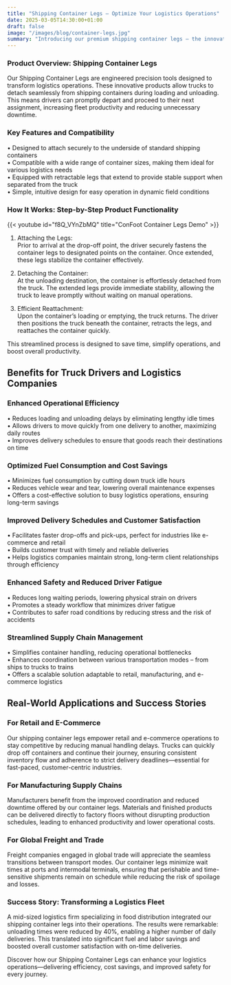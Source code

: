 ```yaml
---
title: "Shipping Container Legs – Optimize Your Logistics Operations"
date: 2025-03-05T14:30:00+01:00
draft: false
image: "/images/blog/container-legs.jpg"
summary: "Introducing our premium shipping container legs – the innovative solution designed to enhance efficiency, reduce downtime, and improve delivery schedules in logistics operations."
---
```


### Product Overview: Shipping Container Legs

Our Shipping Container Legs are engineered precision tools designed to transform logistics operations. These innovative products allow trucks to detach seamlessly from shipping containers during loading and unloading. This means drivers can promptly depart and proceed to their next assignment, increasing fleet productivity and reducing unnecessary downtime.

### Key Features and Compatibility

• Designed to attach securely to the underside of standard shipping containers  
• Compatible with a wide range of container sizes, making them ideal for various logistics needs  
• Equipped with retractable legs that extend to provide stable support when separated from the truck  
• Simple, intuitive design for easy operation in dynamic field conditions  

### How It Works: Step-by-Step Product Functionality

{{< youtube id="f8Q_VYnZbMQ" title="ConFoot Container Legs Demo" >}}

1. Attaching the Legs:  
   Prior to arrival at the drop-off point, the driver securely fastens the container legs to designated points on the container. Once extended, these legs stabilize the container effectively.

2. Detaching the Container:  
   At the unloading destination, the container is effortlessly detached from the truck. The extended legs provide immediate stability, allowing the truck to leave promptly without waiting on manual operations.

3. Efficient Reattachment:  
   Upon the container’s loading or emptying, the truck returns. The driver then positions the truck beneath the container, retracts the legs, and reattaches the container quickly.  

This streamlined process is designed to save time, simplify operations, and boost overall productivity.

## Benefits for Truck Drivers and Logistics Companies

### Enhanced Operational Efficiency

• Reduces loading and unloading delays by eliminating lengthy idle times  
• Allows drivers to move quickly from one delivery to another, maximizing daily routes  
• Improves delivery schedules to ensure that goods reach their destinations on time  

### Optimized Fuel Consumption and Cost Savings

• Minimizes fuel consumption by cutting down truck idle hours  
• Reduces vehicle wear and tear, lowering overall maintenance expenses  
• Offers a cost-effective solution to busy logistics operations, ensuring long-term savings

### Improved Delivery Schedules and Customer Satisfaction

• Facilitates faster drop-offs and pick-ups, perfect for industries like e-commerce and retail  
• Builds customer trust with timely and reliable deliveries  
• Helps logistics companies maintain strong, long-term client relationships through efficiency

### Enhanced Safety and Reduced Driver Fatigue

• Reduces long waiting periods, lowering physical strain on drivers  
• Promotes a steady workflow that minimizes driver fatigue  
• Contributes to safer road conditions by reducing stress and the risk of accidents

### Streamlined Supply Chain Management

• Simplifies container handling, reducing operational bottlenecks  
• Enhances coordination between various transportation modes – from ships to trucks to trains  
• Offers a scalable solution adaptable to retail, manufacturing, and e-commerce logistics

## Real-World Applications and Success Stories

### For Retail and E-Commerce

Our shipping container legs empower retail and e-commerce operations to stay competitive by reducing manual handling delays. Trucks can quickly drop off containers and continue their journey, ensuring consistent inventory flow and adherence to strict delivery deadlines—essential for fast-paced, customer-centric industries.

### For Manufacturing Supply Chains

Manufacturers benefit from the improved coordination and reduced downtime offered by our container legs. Materials and finished products can be delivered directly to factory floors without disrupting production schedules, leading to enhanced productivity and lower operational costs.

### For Global Freight and Trade

Freight companies engaged in global trade will appreciate the seamless transitions between transport modes. Our container legs minimize wait times at ports and intermodal terminals, ensuring that perishable and time-sensitive shipments remain on schedule while reducing the risk of spoilage and losses.

### Success Story: Transforming a Logistics Fleet

A mid-sized logistics firm specializing in food distribution integrated our shipping container legs into their operations. The results were remarkable: unloading times were reduced by 40%, enabling a higher number of daily deliveries. This translated into significant fuel and labor savings and boosted overall customer satisfaction with on-time deliveries.

Discover how our Shipping Container Legs can enhance your logistics operations—delivering efficiency, cost savings, and improved safety for every journey.